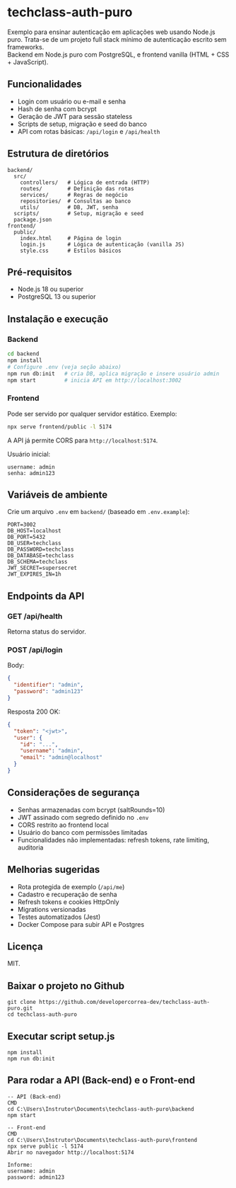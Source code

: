 # techclass-auth-puro
Exemplo para ensinar autenticação em aplicações web usando Node.js puro.
Trata-se de um projeto full stack mínimo de autenticação escrito sem frameworks.  
Backend em Node.js puro com PostgreSQL, e frontend vanilla (HTML + CSS + JavaScript).

## Funcionalidades
- Login com usuário ou e-mail e senha
- Hash de senha com bcrypt
- Geração de JWT para sessão stateless
- Scripts de setup, migração e seed do banco
- API com rotas básicas: `/api/login` e `/api/health`

## Estrutura de diretórios
```
backend/
  src/
    controllers/   # Lógica de entrada (HTTP)
    routes/        # Definição das rotas
    services/      # Regras de negócio
    repositories/  # Consultas ao banco
    utils/         # DB, JWT, senha
  scripts/         # Setup, migração e seed
  package.json
frontend/
  public/
    index.html     # Página de login
    login.js       # Lógica de autenticação (vanilla JS)
    style.css      # Estilos básicos
```

## Pré-requisitos
- Node.js 18 ou superior
- PostgreSQL 13 ou superior

## Instalação e execução

### Backend
```bash
cd backend
npm install
# Configure .env (veja seção abaixo)
npm run db:init   # cria DB, aplica migração e insere usuário admin
npm start         # inicia API em http://localhost:3002
```

### Frontend
Pode ser servido por qualquer servidor estático. Exemplo:
```bash
npx serve frontend/public -l 5174
```
A API já permite CORS para `http://localhost:5174`.

Usuário inicial:
```
username: admin
senha: admin123
```

## Variáveis de ambiente

Crie um arquivo `.env` em `backend/` (baseado em `.env.example`):

```env
PORT=3002
DB_HOST=localhost
DB_PORT=5432
DB_USER=techclass
DB_PASSWORD=techclass
DB_DATABASE=techclass
DB_SCHEMA=techclass
JWT_SECRET=supersecret
JWT_EXPIRES_IN=1h
```

## Endpoints da API

### GET /api/health
Retorna status do servidor.

### POST /api/login
Body:
```json
{
  "identifier": "admin",
  "password": "admin123"
}
```
Resposta 200 OK:
```json
{
  "token": "<jwt>",
  "user": {
    "id": "...",
    "username": "admin",
    "email": "admin@localhost"
  }
}
```

## Considerações de segurança
- Senhas armazenadas com bcrypt (saltRounds=10)
- JWT assinado com segredo definido no `.env`
- CORS restrito ao frontend local
- Usuário do banco com permissões limitadas
- Funcionalidades não implementadas: refresh tokens, rate limiting, auditoria

## Melhorias sugeridas
- Rota protegida de exemplo (`/api/me`)
- Cadastro e recuperação de senha
- Refresh tokens e cookies HttpOnly
- Migrations versionadas
- Testes automatizados (Jest)
- Docker Compose para subir API e Postgres

## Licença
MIT.


## Baixar o projeto no Github
```CMD
git clone https://github.com/developercorrea-dev/techclass-auth-puro.git
cd techclass-auth-puro
```

## Executar script setup.js
```cd backend
npm install
npm run db:init
```

## Para rodar a API (Back-end) e o Front-end
```
-- API (Back-end)
CMD
cd C:\Users\Instrutor\Documents\techclass-auth-puro\backend
npm start

-- Front-end
CMD
cd C:\Users\Instrutor\Documents\techclass-auth-puro\frontend
npx serve public -l 5174
Abrir no navegador http://localhost:5174

Informe:
username: admin
password: admin123
``` 